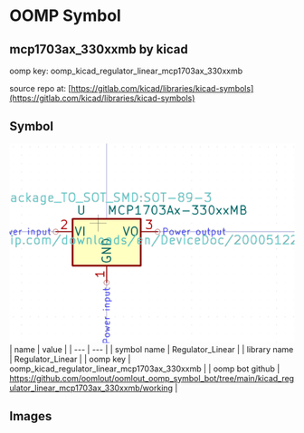 # OOMP Symbol  
## mcp1703ax_330xxmb  by kicad  
  
oomp key: oomp_kicad_regulator_linear_mcp1703ax_330xxmb  
  
source repo at: [https://gitlab.com/kicad/libraries/kicad-symbols](https://gitlab.com/kicad/libraries/kicad-symbols)  
## Symbol  
  
[![working.png](working_600.png)](working.png)  
| name | value | 
| --- | --- | 
| symbol name | Regulator_Linear | 
| library name | Regulator_Linear | 
| oomp key | oomp_kicad_regulator_linear_mcp1703ax_330xxmb | 
| oomp bot github | https://github.com/oomlout/oomlout_oomp_symbol_bot/tree/main/kicad_regulator_linear_mcp1703ax_330xxmb/working | 
## Images  
